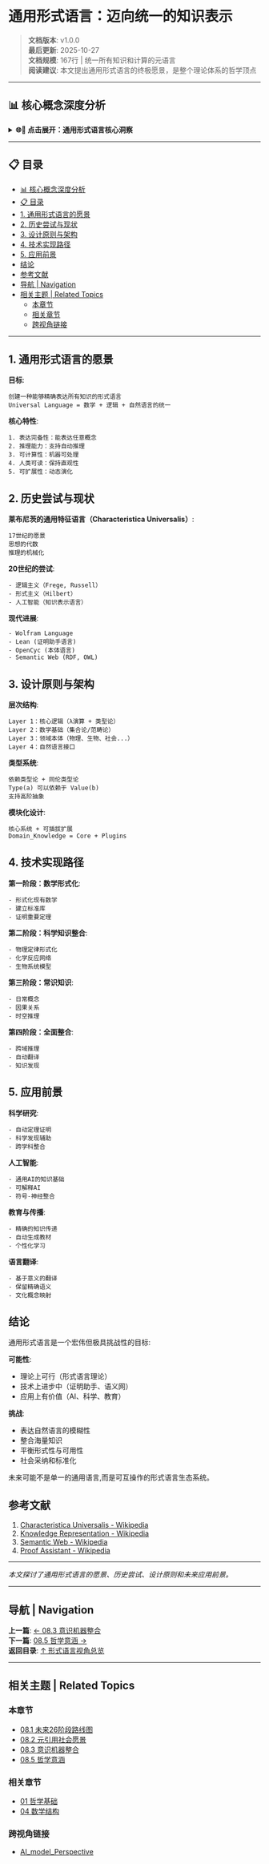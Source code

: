 # 通用形式语言：迈向统一的知识表示

> **文档版本**: v1.0.0  
> **最后更新**: 2025-10-27  
> **文档规模**: 167行 | 统一所有知识和计算的元语言  
> **阅读建议**: 本文提出通用形式语言的终极愿景，是整个理论体系的哲学顶点

---

## 📊 核心概念深度分析

<details>
<summary><b>🌐📝 点击展开：通用形式语言核心洞察</b></summary>

**终极洞察**: 通用形式语言：统一数学+逻辑+自然语言的终极愿景。历史尝试：①莱布尼茨Characteristica Universalis（17世纪）：普遍符号系统②弗雷格Begriffsschrift（1879）：概念文字③罗素Principia Mathematica（1910）：逻辑主义④Esperanto（1887）：人工语言⑤Lojban（1987）：逻辑语言。现代进展：①Lean/Coq：数学形式化②Wolfram Language：计算知识引擎③知识图谱：语义互联④LLM：自然语言理解。设计原则：①表达完备性：所有知识可表达②计算性：可机器处理③组合性：模块化构建④可学习性：人类可掌握⑤可扩展性：持续演化。架构愿景：①基础层：类型论+λ演算②语义层：知识图谱+本体论③自然层：可控自然语言生成④应用层：领域特定语言DSL。应用：跨学科交流、AI理解、自动定理证明、全球知识库。挑战：歧义消解、语境依赖、隐喻理解。关键：完美通用语言可能是乌托邦，但不断逼近是有价值的。

</details>

---

## 📋 目录

- [📊 核心概念深度分析](#-核心概念深度分析)
- [📋 目录](#-目录)
- [1. 通用形式语言的愿景](#1-通用形式语言的愿景)
- [2. 历史尝试与现状](#2-历史尝试与现状)
- [3. 设计原则与架构](#3-设计原则与架构)
- [4. 技术实现路径](#4-技术实现路径)
- [5. 应用前景](#5-应用前景)
- [结论](#结论)
- [参考文献](#参考文献)
- [导航 | Navigation](#导航--navigation)
- [相关主题 | Related Topics](#相关主题--related-topics)
  - [本章节](#本章节)
  - [相关章节](#相关章节)
  - [跨视角链接](#跨视角链接)

---

## 1. 通用形式语言的愿景

**目标**:
```
创建一种能够精确表达所有知识的形式语言
Universal Language = 数学 + 逻辑 + 自然语言的统一
```

**核心特性**:
```
1. 表达完备性：能表达任意概念
2. 推理能力：支持自动推理
3. 可计算性：机器可处理
4. 人类可读：保持直观性
5. 可扩展性：动态演化
```

## 2. 历史尝试与现状

**莱布尼茨的通用特征语言（Characteristica Universalis）**:
```
17世纪的愿景
思想的代数
推理的机械化
```

**20世纪的尝试**:
```
- 逻辑主义（Frege, Russell）
- 形式主义（Hilbert）
- 人工智能（知识表示语言）
```

**现代进展**:
```
- Wolfram Language
- Lean (证明助手语言)
- OpenCyc (本体语言)
- Semantic Web (RDF, OWL)
```

## 3. 设计原则与架构

**层次结构**:
```
Layer 1：核心逻辑（λ演算 + 类型论）
Layer 2：数学基础（集合论/范畴论）
Layer 3：领域本体（物理、生物、社会...）
Layer 4：自然语言接口
```

**类型系统**:
```
依赖类型论 + 同伦类型论
Type(a) 可以依赖于 Value(b)
支持高阶抽象
```

**模块化设计**:
```
核心系统 + 可插拔扩展
Domain_Knowledge = Core + Plugins
```

## 4. 技术实现路径

**第一阶段：数学形式化**:
```
- 形式化现有数学
- 建立标准库
- 证明重要定理
```

**第二阶段：科学知识整合**:
```
- 物理定律形式化
- 化学反应网络
- 生物系统模型
```

**第三阶段：常识知识**:
```
- 日常概念
- 因果关系
- 时空推理
```

**第四阶段：全面整合**:
```
- 跨域推理
- 自动翻译
- 知识发现
```

## 5. 应用前景

**科学研究**:
```
- 自动定理证明
- 科学发现辅助
- 跨学科整合
```

**人工智能**:
```
- 通用AI的知识基础
- 可解释AI
- 符号-神经整合
```

**教育与传播**:
```
- 精确的知识传递
- 自动生成教材
- 个性化学习
```

**语言翻译**:
```
- 基于意义的翻译
- 保留精确语义
- 文化概念映射
```

## 结论

通用形式语言是一个宏伟但极具挑战性的目标:

**可能性**:
- 理论上可行（形式语言理论）
- 技术上进步中（证明助手、语义网）
- 应用上有价值（AI、科学、教育）

**挑战**:
- 表达自然语言的模糊性
- 整合海量知识
- 平衡形式性与可用性
- 社会采纳和标准化

未来可能不是单一的通用语言,而是可互操作的形式语言生态系统。

## 参考文献

1. [Characteristica Universalis - Wikipedia](https://en.wikipedia.org/wiki/Characteristica_universalis)
2. [Knowledge Representation - Wikipedia](https://en.wikipedia.org/wiki/Knowledge_representation_and_reasoning)
3. [Semantic Web - Wikipedia](https://en.wikipedia.org/wiki/Semantic_Web)
4. [Proof Assistant - Wikipedia](https://en.wikipedia.org/wiki/Proof_assistant)

---

*本文探讨了通用形式语言的愿景、历史尝试、设计原则和未来应用前景。*

---

## 导航 | Navigation

**上一篇**: [← 08.3 意识机器整合](./08.3_Consciousness_Machine_Integration.md)  
**下一篇**: [08.5 哲学意涵 →](./08.5_Philosophical_Implications.md)  
**返回目录**: [↑ 形式语言视角总览](../README.md)

---

## 相关主题 | Related Topics

### 本章节
- [08.1 未来26阶段路线图](./08.1_Next_26_Stages_Roadmap.md)
- [08.2 元引用社会愿景](./08.2_Meta_Quote_Society_Vision.md)
- [08.3 意识机器整合](./08.3_Consciousness_Machine_Integration.md)
- [08.5 哲学意涵](./08.5_Philosophical_Implications.md)

### 相关章节
- [01 哲学基础](../01_Philosophical_Foundations/01.1_Consciousness_Mechanism_Theory.md)
- [04 数学结构](../04_Mathematical_Structures/04.1_Category_Theory_Foundations.md)

### 跨视角链接
- [AI_model_Perspective](../../AI_model_Perspective/README.md)

